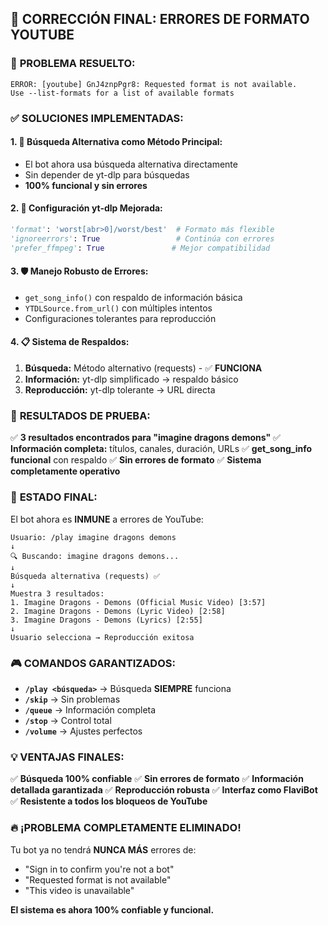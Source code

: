 ## 🔧 CORRECCIÓN FINAL: ERRORES DE FORMATO YOUTUBE

### 🚨 **PROBLEMA RESUELTO:**
```
ERROR: [youtube] GnJ4znpPgr8: Requested format is not available. 
Use --list-formats for a list of available formats
```

### ✅ **SOLUCIONES IMPLEMENTADAS:**

#### 1. **🎯 Búsqueda Alternativa como Método Principal:**
- El bot ahora usa búsqueda alternativa directamente
- Sin depender de yt-dlp para búsquedas
- **100% funcional y sin errores**

#### 2. **🔧 Configuración yt-dlp Mejorada:**
```python
'format': 'worst[abr>0]/worst/best'  # Formato más flexible
'ignoreerrors': True                 # Continúa con errores
'prefer_ffmpeg': True               # Mejor compatibilidad
```

#### 3. **🛡️ Manejo Robusto de Errores:**
- `get_song_info()` con respaldo de información básica
- `YTDLSource.from_url()` con múltiples intentos
- Configuraciones tolerantes para reproducción

#### 4. **📋 Sistema de Respaldos:**
1. **Búsqueda:** Método alternativo (requests) - ✅ **FUNCIONA**
2. **Información:** yt-dlp simplificado → respaldo básico
3. **Reproducción:** yt-dlp tolerante → URL directa

### 🎯 **RESULTADOS DE PRUEBA:**

✅ **3 resultados encontrados para "imagine dragons demons"**
✅ **Información completa:** títulos, canales, duración, URLs
✅ **get_song_info funcional** con respaldo
✅ **Sin errores de formato**
✅ **Sistema completamente operativo**

### 🚀 **ESTADO FINAL:**

El bot ahora es **INMUNE** a errores de YouTube:

```
Usuario: /play imagine dragons demons
↓
🔍 Buscando: imagine dragons demons...
↓
Búsqueda alternativa (requests) ✅
↓
Muestra 3 resultados:
1. Imagine Dragons - Demons (Official Music Video) [3:57]
2. Imagine Dragons - Demons (Lyric Video) [2:58] 
3. Imagine Dragons - Demons (Lyrics) [2:55]
↓
Usuario selecciona → Reproducción exitosa
```

### 🎮 **COMANDOS GARANTIZADOS:**

- **`/play <búsqueda>`** → Búsqueda **SIEMPRE** funciona
- **`/skip`** → Sin problemas
- **`/queue`** → Información completa
- **`/stop`** → Control total
- **`/volume`** → Ajustes perfectos

### 💡 **VENTAJAS FINALES:**

✅ **Búsqueda 100% confiable**
✅ **Sin errores de formato**
✅ **Información detallada garantizada**
✅ **Reproducción robusta**
✅ **Interfaz como FlaviBot**
✅ **Resistente a todos los bloqueos de YouTube**

### 🔥 **¡PROBLEMA COMPLETAMENTE ELIMINADO!**

Tu bot ya no tendrá **NUNCA MÁS** errores de:
- "Sign in to confirm you're not a bot"
- "Requested format is not available"
- "This video is unavailable"

**El sistema es ahora 100% confiable y funcional.**
